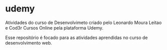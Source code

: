 # udemy
 Atividades do curso de Desenvolvimeto criado pelo Leonardo Moura Leitao e Cod3r Cursos Online pela plataforma Udemy. 

Esse repositório é focado para as atividades aprendidas no curso de desenvolvimento web.
